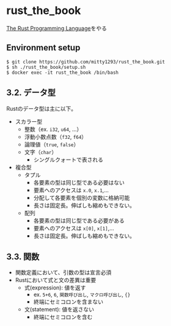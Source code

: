 # rust_the_book
[The Rust Programming Language](https://doc.rust-jp.rs/book-ja/title-page.html)をやる
## Environment setup
```shell
$ git clone https://github.com/mitty1293/rust_the_book.git
$ sh ./rust_the_book/setup.sh
$ docker exec -it rust_the_book /bin/bash
```
## 3.2. データ型
Rustのデータ型は主に以下。
* スカラー型
    * 整数（ex. `i32`, `u64`, ...）
    * 浮動小数点数（`f32`, `f64`）
    * 論理値（`true`, `false`）
    * 文字（`char`）
        * シングルクォートで表される
* 複合型
    * タプル
        * 各要素の型は同じ型である必要はない
        * 要素へのアクセスは `x.0`, `x.1`,...
        * 分配して各要素を個別の変数に格納可能
        * 長さは固定長。伸ばしも縮めもできない。
    * 配列
        * 各要素の型は同じ型である必要がある
        * 要素へのアクセスは `x[0]`, `x[1]`,...
        * 長さは固定長。伸ばしも縮めもできない。
## 3.3. 関数
* 関数定義において、引数の型は宣言必須
* Rustにおいて式と文の差異は重要
    * 式(expression): 値を返す
        * ex. `5+6`, `6`, `関数呼び出し`, `マクロ呼び出し`, `{}`
        * 終端にセミコロンを含まない
    * 文(statement): 値を返さない
        * 終端にセミコロンを含む